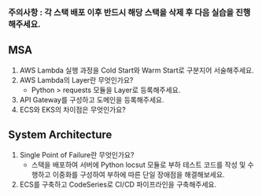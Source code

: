 ### **주의사항** : 각 스택 배포 이후 반드시 해당 스택을 삭제 후 다음 실습을 진행해주세요.
## MSA
1. AWS Lambda 실행 과정을 Cold Start와 Warm Start로 구분지어 서술해주세요.
2. AWS Lambda의 Layer란 무엇인가요?
    - Python > requests 모듈을 Layer로 등록해주세요.
3. API Gateway를 구성하고 도메인을 등록해주세요.
4. ECS와 EKS의 차이점은 무엇인가요?
## System Architecture
1. Single Point of Failure란 무엇인가요?
    - 스택을 배포하여 서버에 Python locsut 모듈로 부하 테스트 코드를 작성 및 수행하고 이중화를 구성하여 부하에 따른 단일 장애점을 해결해보세요.
2. ECS를 구축하고 CodeSeries로 CI/CD 파이프라인을 구축해주세요.